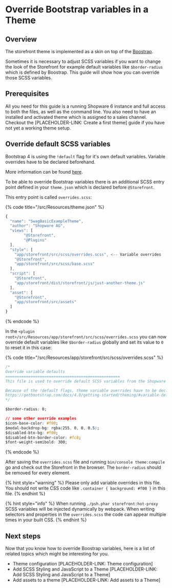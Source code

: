 # Override Bootstrap variables in a Theme

## Overview

The storefront theme is implemented as a skin on top of the [Boostrap](https://getbootstrap.com/).

Sometimes it is necessary to adjust SCSS variables if you want to change the look of the Storefront for example default variables like `$border-radius` which is defined by Boostrap. This guide will show how you can override those SCSS variables.

## Prerequisites

All you need for this guide is a running Shopware 6 instance and full access to both the files, as well as the command line. You also need to have an installed and activated theme which is assigned to a sales channel. Checkout the \[PLACEHOLDER-LINK: Create a first theme\] guide if you have not yet a working theme setup.

## Override default SCSS variables

Bootstrap 4 is using the `!default` flag for it's own default variables. Variable overrides have to be declared beforehand.

More information can be found [here](https://getbootstrap.com/docs/4.0/getting-started/theming/#variable-defaults).

To be able to override Bootstrap variables there is an additional SCSS entry point defined in your `theme.json` which is declared before `@Storefront`.

This entry point is called `overrides.scss`:

{% code title="<plugin root>/src/Resources/theme.json" %}
```javascript
{
  "name": "SwagBasicExampleTheme",
  "author": "Shopware AG",
  "views": [
        "@Storefront",
        "@Plugins"
  ],
  "style": [
    "app/storefront/src/scss/overrides.scss", <-- Variable overrides
    "@Storefront",
    "app/storefront/src/scss/base.scss"
  ],
  "script": [
    "@Storefront",
    "app/storefront/dist/storefront/js/just-another-theme.js"
  ],
  "asset": [
    "@Storefront",
    "app/storefront/src/assets"
  ]
}
```
{% endcode %}

In the `<plugin root>/src/Resources/app/storefront/src/scss/overrides.scss` you can now override default variables like `$border-radius` globally and set its value to `0` to reset it in this case:

{% code title="<plugin root>/src/Resources/app/storefront/src/scss/overrides.scss" %}
```css
/*
Override variable defaults
==================================================
This file is used to override default SCSS variables from the Shopware Storefront or Bootstrap.

Because of the !default flags, theme variable overrides have to be declared beforehand.
https://getbootstrap.com/docs/4.0/getting-started/theming/#variable-defaults
*/

$border-radius: 0;

// some other override examples
$icon-base-color: #f00;
$modal-backdrop-bg: rgba(255, 0, 0, 0.5);
$disabled-btn-bg: #f00;
$disabled-btn-border-color: #fc8;
$font-weight-semibold: 300;
```
{% endcode %}

After saving the `overrides.scss` file and running `bin/console theme:compile` go and check out the Storefront in the browser. The `border-radius` should be removed for every element.

{% hint style="warning" %}
Please only add variable overrides in this file. You should not write CSS code like `.container { background: #f00 }` in this file.
{% endhint %}

{% hint style="info" %}
When running `./psh.phar storefront:hot-proxy` SCSS variables will be injected dynamically by webpack. When writing selectors and properties in the `overrides.scss` the code can appear multiple times in your built CSS.
{% endhint %}

## Next steps

Now that you know how to override Boostrap variables, here is a list of related topics which might be interesting for you.

* Theme configuration \[PLACEHOLDER-LINK: Theme configuration\] 
* Add SCSS Styling and JavaScript to a Theme \[PLACEHOLDER-LINK: Add SCSS Styling and JavaScript to a Theme\] 
* Add assets to a theme \[PLACEHOLDER-LINK: Add assets to a Theme\]

